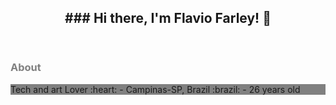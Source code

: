 <header>
<h2 align="center">### Hi there, I'm Flavio Farley! 👋</h2>
</header>
<section >
  <h3 style="color: gray">About</h3>
  <div style="background: grey">
    <p>
    Tech and art Lover :heart:
    - Campinas-SP, Brazil :brazil:
    - 26 years old
    </p>
  </div>
</section>

<!--
**farleyfs/farleyfs** is a ✨ _special_ ✨ repository because its `README.md` (this file) appears on your GitHub profile.

Here are some ideas to get you started:

- 🔭 I’m currently working on ...
- 🌱 I’m currently learning ...
- 👯 I’m looking to collaborate on ...
- 🤔 I’m looking for help with ...
- 💬 Ask me about ...
- 📫 How to reach me: ...
- 😄 Pronouns: ...
- ⚡ Fun fact: ...
-->
